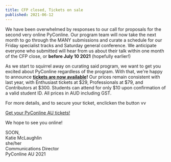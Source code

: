 ```yaml
---
title: CFP closed, Tickets on sale
published: 2021-06-12
---
```


We have been overwhelmed by responses to our call for proposals for the second very online PyConline. Our program team will now take the next month to go through the MANY submissions and curate a schedule for our Friday specialist tracks and Saturday general conference. We anticipate everyone who submitted will hear from us about their talk within one month of the CFP close, or **before July 10 2021** (hopefully earlier!)

As we start to squirrel away on curating said program, we want to get you excited about PyConline regardless of the program. With that, we're happy to announce **[tickets are now available](2021.pycon.org.au/attend)!** Our prices remain consistent with last year, with Enthusiast tickets at $29,  Professionals at $79, and Contributors at $300. Students can attend for only $10 upon confirmation of a valid student ID. All prices in AUD including GST.

For more details, and to secure your ticket, enclicken the button vv 

<p class='center-content'>
	<a href='https://pretix.eu/pyconau/online2021/' class='btn btn-center btn-chonk'>
		Get your PyConline AU tickets!
	</a>
</p>

We hope to see you online!

SOON,<br>
Katie McLaughlin<br>
she/her<br>
Communications Director<br>
PyConline AU 2021 

